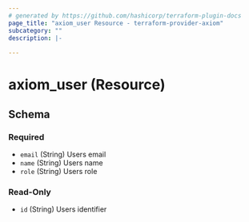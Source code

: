 ```yaml
---
# generated by https://github.com/hashicorp/terraform-plugin-docs
page_title: "axiom_user Resource - terraform-provider-axiom"
subcategory: ""
description: |-
  
---
```


# axiom_user (Resource)





<!-- schema generated by tfplugindocs -->
## Schema

### Required

- `email` (String) Users email
- `name` (String) Users name
- `role` (String) Users role

### Read-Only

- `id` (String) Users identifier
